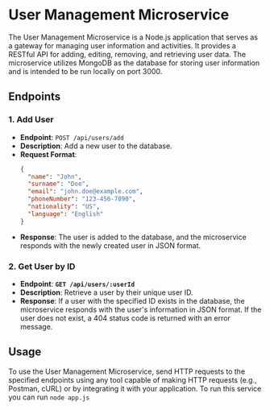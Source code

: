# User Management Microservice

The User Management Microservice is a Node.js application that serves as a gateway for managing user information and activities. It provides a RESTful API for adding, editing, removing, and retrieving user data. The microservice utilizes MongoDB as the database for storing user information and is intended to be run locally on port 3000.

## Endpoints

### 1. Add User

- **Endpoint**: `POST /api/users/add`
- **Description**: Add a new user to the database.
- **Request Format**:
  ```json
  {
    "name": "John",
    "surname": "Doe",
    "email": "john.doe@example.com",
    "phoneNumber": "123-456-7890",
    "nationality": "US",
    "language": "English"
  }
- **Response**: The user is added to the database, and the microservice responds with the newly created user in JSON format.
### 2. Get User by ID
- **Endpoint**: **`GET /api/users/:userId`**
- **Description**: Retrieve a user by their unique user ID.
- **Response**: If a user with the specified ID exists in the database, the microservice responds with the user's information in JSON format. If the user does not exist, a 404 status code is returned with an error message.
## Usage
To use the User Management Microservice, send HTTP requests to the specified endpoints using any tool capable of making HTTP requests (e.g., Postman, cURL) or by integrating it with your application. To run this service you can run `node app.js`


